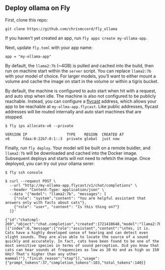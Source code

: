 ## Deploy ollama on Fly

First, clone this repo:

```shell
git clone https://github.com/chrismccord/fly_ollama
```

If you haven't yet created an app, run `fly apps create my-ollama-app`.

Next, update `fly.toml` with your app name:

```
app = "my-ollama-app"
```

By default, the `llama2:7b` (~4GB) is pulled and cached into the build, then run on machine start
within the `server` script. You can replace `llama2:7b` with your model of choice. For
larger models, you'll want to either mount a volume and cache the image on start in the
volume or within a tigris bucket.

By default, the machine is configured to auto start when hit with a request, and auto stop
when idle. The machine is also not configured to be publicly reachable. Instead, you can
configure a [flycast](https://fly.io/docs/networking/private-networking/) address, which
allows your app to be reachable at `my-ollma-app.flycast`. Like public addresses, flycast
addresses will be routed internally and auto start machines that are stopped.

```
$ fly ips allocate-v6 --private

VERSION IP                  TYPE    REGION  CREATED AT
v6      fdaa:0:22b7:0:1::3  private global  just now
```


Finally, run `fly deploy`. Your model will be built on a remote buidler, and `llama2:7b` will be
downloaded and cached into the Docker image. Subsequent deploys and starts will not need to
refetch the image. Once deployed, you can try out your ollama serer:

```
$ fly ssh console

$ curl --request POST \
  --url "http://my-ollama-app.flycast/v1/chat/completions" \
  --header "Content-Type: application/json" \
  --data '{"model": "llama2:7b", "messages": [
    {"role": "system","content": "You are helpful assistant that answers only with facts about cats"},
    {"role": "user", "content": "Is this thing on?"}
  ]}'

{"id":"chatcmpl-269","object":"chat.completion","created":1721410648,"model":"llama2:7b","system_fingerprint":"fp_ollama","choices":[{"index":0,"message":{"role":"assistant","content":"\nYes, it is. Cats have a highly developed sense of hearing and can detect even slight sounds. They are also able to locate the source of a sound quickly and accurately. In fact, cats have been found to be one of the most sensitive species in terms of sound perception. Did you know that cats can hear sounds at frequencies as low as 20 Hz and as high as 150 kHz? That's higher than any other mammal!"},"finish_reason":"stop"}],"usage":{"prompt_tokens":37,"completion_tokens":103,"total_tokens":140}}
```
